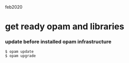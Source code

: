feb2020

# get ready opam and libraries
### update before installed opam infrastructure
```
$ opam update
$ opam upgrade
```

